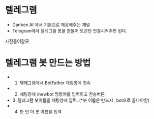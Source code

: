 # 텔레그램
- Danbee AI 에서 기본으로 제공해주는 채널
- Telegram에서 텔레그램 봇을 만들어 토큰만 연결시켜주면 된다.

사진들어갈곳


# 텔레그램 봇 만드는 방법
- 1. 텔레그램에서 BotFather 채팅방에 접속
- 2. 채팅창에 /newbot 명령어를 입력하고 전송버튼
- 3 .텔레그램 봇이름을 채팅창에 입력. (*봇 이름은 반드시 _bot으로 끝나야함)
- 4. 한 번 더 봇 이름을 입력
